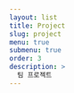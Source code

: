 ```yaml
---
layout: list
title: Project
slug: project
menu: true
submenu: true
order: 3
description: >
  팀 프로젝트 
---
```

